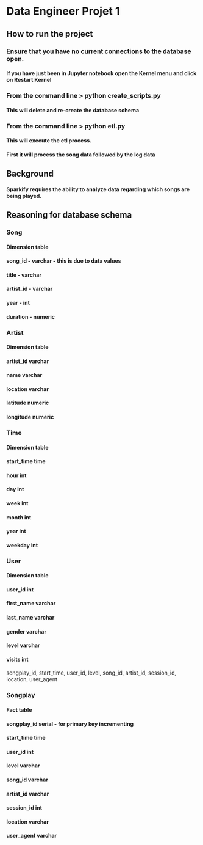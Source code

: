 # Data Engineer Projet 1

## How to run the project
### Ensure that you have no current connections to the database open.
#### If you have just been in Jupyter notebook open the Kernel menu and click on Restart Kernel

### From the command line > python create_scripts.py
#### This will delete and re-create the database schema

### From the command line > python etl.py
#### This will execute the etl process.
#### First it will process the song data followed by the log data

## Background

#### Sparkify requires the ability to analyze data regarding which songs are being played.  

## Reasoning for database schema



### Song 
#### Dimension table
#### song_id   - varchar - this is due to data values
#### title     - varchar   
#### artist_id - varchar 
#### year      - int
#### duration  - numeric

### Artist
#### Dimension  table
#### artist_id  varchar
#### name       varchar
#### location   varchar
#### latitude   numeric
#### longitude  numeric

### Time
#### Dimension table
#### start_time time
#### hour      int
#### day       int
#### week      int
#### month     int
#### year      int
#### weekday   int

### User
#### Dimension table
#### user_id    int
#### first_name varchar
#### last_name  varchar
#### gender     varchar
#### level      varchar
#### visits     int

songplay_id, start_time, user_id, level, song_id, artist_id, session_id, location, user_agent
### Songplay
#### Fact table
#### songplay_id serial - for primary key incrementing
#### start_time  time
#### user_id     int
#### level       varchar
#### song_id     varchar
#### artist_id   varchar
#### session_id  int
#### location    varchar
#### user_agent  varchar